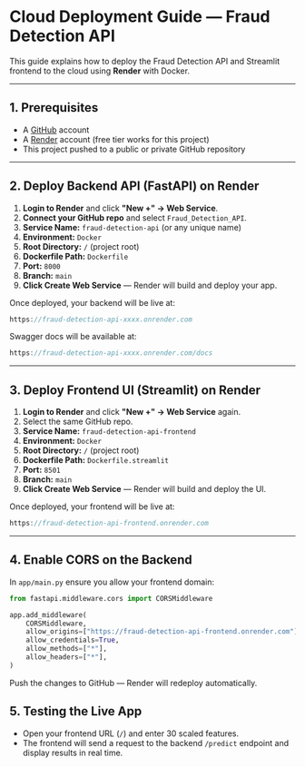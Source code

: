 # Cloud Deployment Guide — Fraud Detection API

This guide explains how to deploy the Fraud Detection API and Streamlit frontend to the cloud using **Render** with Docker.

---

## 1. Prerequisites
- A [GitHub](https://github.com) account
- A [Render](https://render.com) account (free tier works for this project)
- This project pushed to a public or private GitHub repository

---

## 2. Deploy Backend API (FastAPI) on Render

1. **Login to Render** and click **"New +" → Web Service**.
2. **Connect your GitHub repo** and select `Fraud_Detection_API`.
3. **Service Name:** `fraud-detection-api` (or any unique name)
4. **Environment:** `Docker`
5. **Root Directory:** `/` (project root)
6. **Dockerfile Path:** `Dockerfile`
7. **Port:** `8000`
8. **Branch:** `main`
9. **Click Create Web Service** — Render will build and deploy your app.

Once deployed, your backend will be live at:
```cpp
https://fraud-detection-api-xxxx.onrender.com
```
Swagger docs will be available at:
```cpp
https://fraud-detection-api-xxxx.onrender.com/docs
```

---

## 3. Deploy Frontend UI (Streamlit) on Render

1. **Login to Render** and click **"New +" → Web Service** again.
2. Select the same GitHub repo.
3. **Service Name:** `fraud-detection-api-frontend`
4. **Environment:** `Docker`
5. **Root Directory:** `/` (project root)
6. **Dockerfile Path:** `Dockerfile.streamlit`
7. **Port:** `8501`
8. **Branch:** `main`
9. **Click Create Web Service** — Render will build and deploy the UI.

Once deployed, your frontend will be live at:
```cpp
https://fraud-detection-api-frontend.onrender.com
```

---

## 4. Enable CORS on the Backend
In `app/main.py` ensure you allow your frontend domain:
```python
from fastapi.middleware.cors import CORSMiddleware

app.add_middleware(
    CORSMiddleware,
    allow_origins=["https://fraud-detection-api-frontend.onrender.com"],
    allow_credentials=True,
    allow_methods=["*"],
    allow_headers=["*"],
)
```
Push the changes to GitHub — Render will redeploy automatically.

## 5. Testing the Live App
- Open your frontend URL (`/`) and enter 30 scaled features.
- The frontend will send a request to the backend `/predict` endpoint and display results in real time.